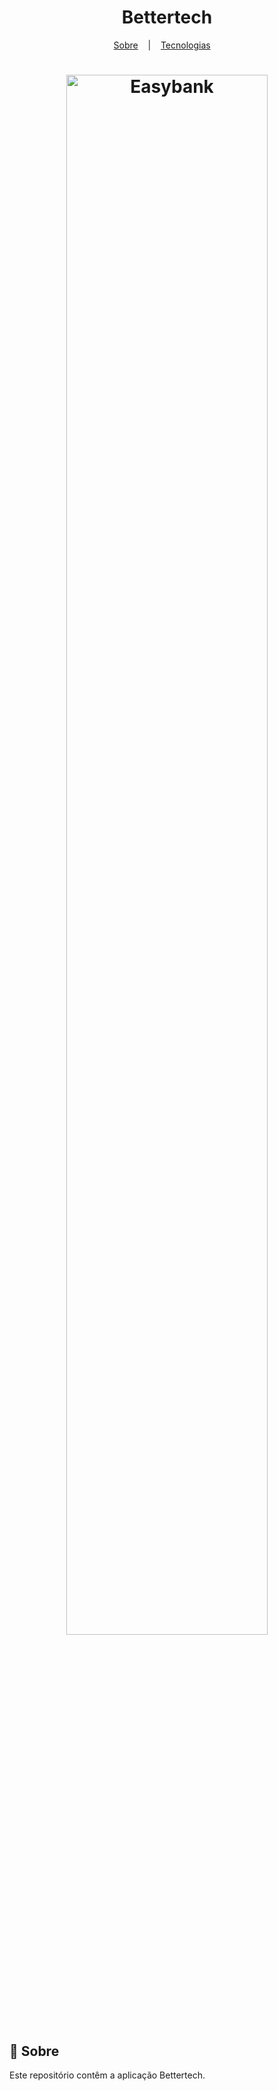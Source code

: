 <h1 align="center">Bettertech</h1>

<p align="center">
  <a href="#book-sobre">Sobre</a>
  &nbsp;&nbsp;&nbsp;|&nbsp;&nbsp;&nbsp;
  <a href="#hammer-tecnologias">Tecnologias</a>
  &nbsp;&nbsp;&nbsp;
<p>

<h1 align="center" display="flex">
  <img src="https://user-images.githubusercontent.com/80855598/147250849-3b6c9aa9-da0d-4f24-b1b7-e58f8cc175cf.png" width="80%" alt="Easybank" title="Easybank">
</h1>

## :book: Sobre
Este repositório contêm a aplicação Bettertech.